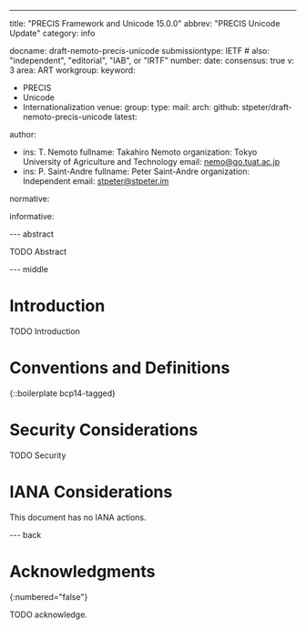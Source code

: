---

title: "PRECIS Framework and Unicode 15.0.0"
abbrev: "PRECIS Unicode Update"
category: info

docname: draft-nemoto-precis-unicode
submissiontype: IETF  # also: "independent", "editorial", "IAB", or "IRTF"
number:
date:
consensus: true
v: 3
area: ART
workgroup: 
keyword:
 - PRECIS
 - Unicode
 - Internationalization
venue:
  group: 
  type: 
  mail: 
  arch: 
  github: stpeter/draft-nemoto-precis-unicode
  latest: 

author:
 -  ins: T. Nemoto
    fullname: Takahiro Nemoto
    organization: Tokyo University of Agriculture and Technology
    email: nemo@go.tuat.ac.jp
 -  ins: P. Saint-Andre
    fullname: Peter Saint-Andre
    organization: Independent
    email: stpeter@stpeter.im

normative:

informative:


--- abstract

TODO Abstract


--- middle

# Introduction

TODO Introduction


# Conventions and Definitions

{::boilerplate bcp14-tagged}


# Security Considerations

TODO Security


# IANA Considerations

This document has no IANA actions.


--- back

# Acknowledgments
{:numbered="false"}

TODO acknowledge.
